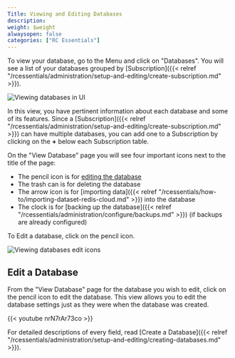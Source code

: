 ```yaml
---
Title: Viewing and Editing Databases
description:
weight: $weight
alwaysopen: false
categories: ["RC Essentials"]
---
```

To view your database, go to the Menu and click on "Databases". You will
see a list of your databases grouped by
[Subscription]({{< relref "/rcessentials/administration/setup-and-editing/create-subscription.md" >}}).

![Viewing databases in
UI](/images/rcessentials/databases_main.png?width=600&height=366)

In this view, you have pertinent information about each database and
some of its features. Since a
[Subscription]({{< relref "/rcessentials/administration/setup-and-editing/create-subscription.md" >}})
can have multiple databases, you can add one to a Subscription by
clicking on the **+** below each Subscription table.

On the "View Database" page you will see four important icons next to
the title of the page:

- The pencil icon is for [editing the database](#edit-a-database)
- The trash can is for deleting the database
- The arrow icon is for [importing
    data]({{< relref "/rcessentials/how-to/importing-dataset-redis-cloud.md" >}})
    into the database
- The clock is for [backing up the
    database]({{< relref "/rcessentials/administration/configure/backups.md" >}})
    (if backups are already configured)

To Edit a database, click on the pencil icon.

![Viewing databases edit
icons](/images/rcessentials/view_database2.png?width=600&height=338)

## Edit a Database

From the "View Database" page for the database you wish to edit, click
on the pencil icon to edit the database. This view allows you to edit
the database settings just as they were when the database was created.

{{< youtube nrN7rAr73co >}}

For detailed descriptions of every field, read [Create a
Database]({{< relref "/rcessentials/administration/setup-and-editing/creating-databases.md" >}}).
